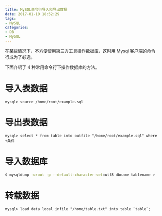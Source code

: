```yaml
---
title: MySQL命令行导入和导出数据
date: 2017-01-10 18:52:29
tags:
- MySQL
categories:
- DB
- MySQL
---
```



在某些情况下，不方便使用第三方工具操作数据库，这时用 Mysql 客户端的命令行成为了必选。<!--more-->

下面介绍了 4 种常用命令行下操作数据库的方法。

# 导入表数据

```Mysql
mysql> source /home/root/example.sql
```

# 导出表数据

```Mysql
mysql> select * from table into outfile "/home/root/example.sql" where +条件
```

# 导入数据库

```Bash
$ mysqldump -uroot -p --default-character-set=utf8 dbname tablename >  /home/root/example.sql
```

# 转载数据

```Mysql
mysql> load data local infile "/home/table.txt" into table `table`;
```
